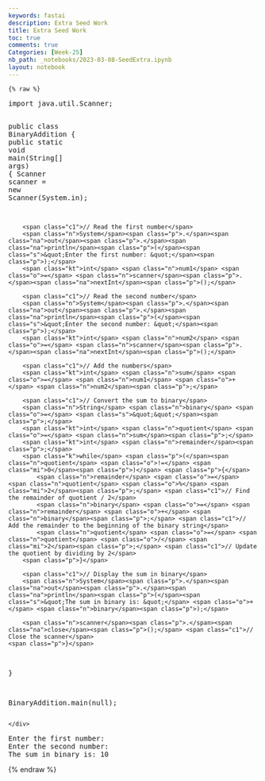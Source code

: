 ```yaml
---
keywords: fastai
description: Extra Seed Work
title: Extra Seed Work
toc: true
comments: true
Categories: [Week-25]
nb_path: _notebooks/2023-03-08-SeedExtra.ipynb
layout: notebook
---
```


<!--
#################################################
### THIS FILE WAS AUTOGENERATED! DO NOT EDIT! ###
#################################################
# file to edit: _notebooks/2023-03-08-SeedExtra.ipynb
-->

<div class="container" id="notebook-container">
        
    {% raw %}
    
<div class="cell border-box-sizing code_cell rendered">
<div class="input">

<div class="inner_cell">
    <div class="input_area">
<div class=" highlight hl-java"><pre><span></span><span class="kn">import</span> <span class="nn">java.util.Scanner</span><span class="p">;</span>

<span class="kd">public</span> <span class="kd">class</span> <span class="nc">BinaryAddition</span> <span class="p">{</span>
    <span class="kd">public</span> <span class="kd">static</span> <span class="kt">void</span> <span class="nf">main</span><span class="p">(</span><span class="n">String</span><span class="o">[]</span> <span class="n">args</span><span class="p">)</span> <span class="p">{</span>
        <span class="n">Scanner</span> <span class="n">scanner</span> <span class="o">=</span> <span class="k">new</span> <span class="n">Scanner</span><span class="p">(</span><span class="n">System</span><span class="p">.</span><span class="na">in</span><span class="p">);</span>
        
        <span class="c1">// Read the first number</span>
        <span class="n">System</span><span class="p">.</span><span class="na">out</span><span class="p">.</span><span class="na">println</span><span class="p">(</span><span class="s">&quot;Enter the first number: &quot;</span><span class="p">);</span>
        <span class="kt">int</span> <span class="n">num1</span> <span class="o">=</span> <span class="n">scanner</span><span class="p">.</span><span class="na">nextInt</span><span class="p">();</span>
        
        <span class="c1">// Read the second number</span>
        <span class="n">System</span><span class="p">.</span><span class="na">out</span><span class="p">.</span><span class="na">println</span><span class="p">(</span><span class="s">&quot;Enter the second number: &quot;</span><span class="p">);</span>
        <span class="kt">int</span> <span class="n">num2</span> <span class="o">=</span> <span class="n">scanner</span><span class="p">.</span><span class="na">nextInt</span><span class="p">();</span>
        
        <span class="c1">// Add the numbers</span>
        <span class="kt">int</span> <span class="n">sum</span> <span class="o">=</span> <span class="n">num1</span> <span class="o">+</span> <span class="n">num2</span><span class="p">;</span>
        
        <span class="c1">// Convert the sum to binary</span>
        <span class="n">String</span> <span class="n">binary</span> <span class="o">=</span> <span class="s">&quot;&quot;</span><span class="p">;</span>
        <span class="kt">int</span> <span class="n">quotient</span> <span class="o">=</span> <span class="n">sum</span><span class="p">;</span>
        <span class="kt">int</span> <span class="n">remainder</span><span class="p">;</span>
        <span class="k">while</span> <span class="p">(</span><span class="n">quotient</span> <span class="o">!=</span> <span class="mi">0</span><span class="p">)</span> <span class="p">{</span>
            <span class="n">remainder</span> <span class="o">=</span> <span class="n">quotient</span> <span class="o">%</span> <span class="mi">2</span><span class="p">;</span> <span class="c1">// Find the remainder of quotient / 2</span>
            <span class="n">binary</span> <span class="o">=</span> <span class="n">remainder</span> <span class="o">+</span> <span class="n">binary</span><span class="p">;</span> <span class="c1">// Add the remainder to the beginning of the binary string</span>
            <span class="n">quotient</span> <span class="o">=</span> <span class="n">quotient</span> <span class="o">/</span> <span class="mi">2</span><span class="p">;</span> <span class="c1">// Update the quotient by dividing by 2</span>
        <span class="p">}</span>
        
        <span class="c1">// Display the sum in binary</span>
        <span class="n">System</span><span class="p">.</span><span class="na">out</span><span class="p">.</span><span class="na">println</span><span class="p">(</span><span class="s">&quot;The sum in binary is: &quot;</span> <span class="o">+</span> <span class="n">binary</span><span class="p">);</span>
        
        <span class="n">scanner</span><span class="p">.</span><span class="na">close</span><span class="p">();</span> <span class="c1">// Close the scanner</span>
    <span class="p">}</span>
<span class="p">}</span>

<span class="n">BinaryAddition</span><span class="p">.</span><span class="na">main</span><span class="p">(</span><span class="kc">null</span><span class="p">);</span>
</pre></div>

    </div>
</div>
</div>

<div class="output_wrapper">
<div class="output">

<div class="output_area">

<div class="output_subarea output_stream output_stdout output_text">
<pre>Enter the first number: 
Enter the second number: 
The sum in binary is: 10
</pre>
</div>
</div>

</div>
</div>

</div>
    {% endraw %}

</div>
 

